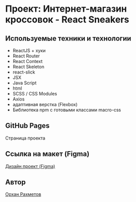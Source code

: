# Проект: Интернет-магазин кроссовок - React Sneakers

## Используемые техники и технологии
- ReactJS  + хуки
- React Router
- React Context
- React Skeleton
- react-slick
- JSX
- Java Script
- html
- SCSS / CSS Modules
- Axios
- адаптивная верстка (Flexbox)
- Библиотека npm с готовыми классами macro-css 

## GitHub Pages
<a hres="https://orkhanrakhmetov.github.io/sneakers-react/">Страница проекта</a>

## Ссылка на макет (Figma)
<a href="https://www.figma.com/file/fw0toTyXMwM1y4WIe0YFrJ/React-Projects?node-id=0%3A1">Дизайн проект (Figma)</a>

## Автор
<a href="https://github.com/OrkhanRakhmetov">Орхан Рахметов</a>

